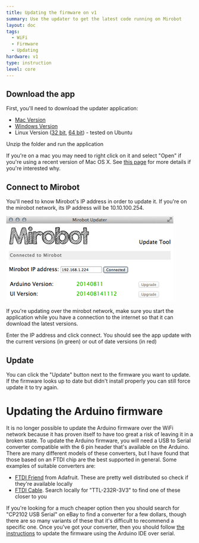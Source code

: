 ```yaml
---
title: Updating the firmware on v1
summary: Use the updater to get the latest code running on Mirobot
layout: doc
tags:
  - WiFi
  - Firmware
  - Updating
hardware: v1
type: instruction
level: core
---
```


Download the app
----------------

First, you'll need to download the updater application:

 - [Mac Version](https://github.com/bjpirt/mirobot-updater/releases/download/v1.2.0/mirobot_updater_1.2.0_mac.zip)
 - [Windows Version](https://github.com/bjpirt/mirobot-updater/releases/download/v1.2.0/mirobot_updater_1.2.0_win.zip)
 - Linux Version ([32 bit](https://github.com/bjpirt/mirobot-updater/releases/download/v1.2.0/mirobot_updater_1.2.0_linux32.zip), [64 bit](https://github.com/bjpirt/mirobot-updater/releases/download/v1.2.0/mirobot_updater_1.2.0_linux64.zip)) - tested on Ubuntu

Unzip the folder and run the application

If you're on a mac you may need to right click on it and select "Open" if you're using a recent version of Mac OS X. See [this page](http://support.apple.com/en-gb/HT202491) for more details if you're interested why.


Connect to Mirobot
------------------

You'll need to know Mirobot's IP address in order to update it. If you're on the mirobot network, its IP address will be 10.10.100.254.

![The updater](/assets/docs/update-firmware-v1/firmware_update.png)

If you're updating over the mirobot network, make sure you start the application while you have a connection to the internet so that it can download the latest versions.

Enter the IP address and click connect. You should see the app update with the current versions (in green) or out of date versions (in red)


Update
------

You can click the "Update" button next to the firmware you want to update. If the firmware looks up to date but didn't install properly you can still force update it to try again.


Updating the Arduino firmware
=============================
It is no longer possible to update the Arduino firmware over the WiFi network because it has proven itself to have too great a risk of leaving it in a broken state. To update the Arduino firmware, you will need a USB to Serial converter compatible with the 6 pin header that's available on the Arduino. There are many different models of these converters, but I have found that those based on an FTDI chip are the best supported in general. Some examples of suitable converters are:

 * [FTDI Friend](https://www.adafruit.com/products/284) from Adafruit. These are pretty well distributed so check if they're available locally
 * [FTDI Cable](https://www.adafruit.com/products/70). Search locally for "TTL-232R-3V3" to find one of these closer to you

If you're looking for a much cheaper option then you should search for "CP2102 USB Serial" on eBay to find a converter for a few dollars, though there are so many variants of these that it's difficult to recommend a specific one. Once you've got your converter, then you should follow [the instructions](../update-arduino-serial/) to update the firmware using the Arduino IDE over serial.